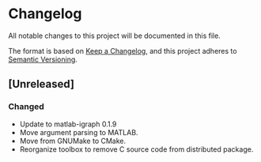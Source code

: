 # Changelog

All notable changes to this project will be documented in this file.

The format is based on [Keep a Changelog](https://keepachangelog.com/en/1.0.0/),
and this project adheres to [Semantic Versioning](https://semver.org/spec/v2.0.0.html).

## [Unreleased]

### Changed

- Update to matlab-igraph 0.1.9
- Move argument parsing to MATLAB.
- Move from GNUMake to CMake.
- Reorganize toolbox to remove C source code from distributed package.
